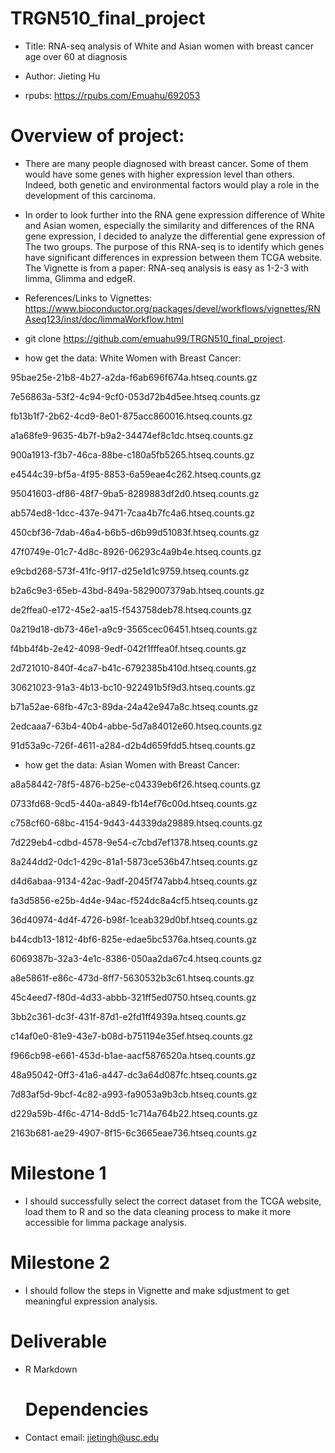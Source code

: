 # TRGN510_final_project

* Title: RNA-seq analysis of White and Asian women with breast cancer age over 60 at diagnosis 

* Author: Jieting Hu

* rpubs: https://rpubs.com/Emuahu/692053

# Overview of project:

* There are many people diagnosed with breast cancer. Some of them would have some genes with higher expression level than others. Indeed, both genetic and environmental factors would play a role in the development of this carcinoma. 

* In order to look further into the RNA gene expression difference of White and Asian women, especially the similarity and differences of the RNA gene expression, I decided to analyze the differential gene expression of The two groups. The purpose of this RNA-seq is to identify which genes have significant differences in expression between them TCGA website. The Vignette is from a paper: RNA-seq analysis is easy as 1-2-3 with limma, Glimma and edgeR.

* References/Links to Vignettes: https://www.bioconductor.org/packages/devel/workflows/vignettes/RNAseq123/inst/doc/limmaWorkflow.html

* git clone https://github.com/emuahu99/TRGN510_final_project.

* how get the data: White Women with Breast Cancer:

95bae25e-21b8-4b27-a2da-f6ab696f674a.htseq.counts.gz

7e56863a-53f2-4c94-9cf0-053d72b4d5ee.htseq.counts.gz

fb13b1f7-2b62-4cd9-8e01-875acc860016.htseq.counts.gz

a1a68fe9-9635-4b7f-b9a2-34474ef8c1dc.htseq.counts.gz

900a1913-f3b7-46ca-88be-c180a5fb5265.htseq.counts.gz

e4544c39-bf5a-4f95-8853-6a59eae4c262.htseq.counts.gz

95041603-df86-48f7-9ba5-8289883df2d0.htseq.counts.gz

ab574ed8-1dcc-437e-9471-7caa4b7fc4a6.htseq.counts.gz

450cbf36-7dab-46a4-b6b5-d6b99d51083f.htseq.counts.gz

47f0749e-01c7-4d8c-8926-06293c4a9b4e.htseq.counts.gz

e9cbd268-573f-41fc-9f17-d25e1d1c9759.htseq.counts.gz

b2a6c9e3-65eb-43bd-849a-5829007379ab.htseq.counts.gz

de2ffea0-e172-45e2-aa15-f543758deb78.htseq.counts.gz

0a219d18-db73-46e1-a9c9-3565cec06451.htseq.counts.gz

f4bb4f4b-2e42-4098-9edf-042f1fffea0f.htseq.counts.gz

2d721010-840f-4ca7-b41c-6792385b410d.htseq.counts.gz

30621023-91a3-4b13-bc10-922491b5f9d3.htseq.counts.gz

b71a52ae-68fb-47c3-89da-24a42e947a8c.htseq.counts.gz

2edcaaa7-63b4-40b4-abbe-5d7a84012e60.htseq.counts.gz

91d53a9c-726f-4611-a284-d2b4d659fdd5.htseq.counts.gz

* how get the data: Asian Women with Breast Cancer:

a8a58442-78f5-4876-b25e-c04339eb6f26.htseq.counts.gz

0733fd68-9cd5-440a-a849-fb14ef76c00d.htseq.counts.gz

c758cf60-68bc-4154-9d43-44339da29889.htseq.counts.gz

7d229eb4-cdbd-4578-9e54-c7cbd7ef1378.htseq.counts.gz

8a244dd2-0dc1-429c-81a1-5873ce536b47.htseq.counts.gz

d4d6abaa-9134-42ac-9adf-2045f747abb4.htseq.counts.gz

fa3d5856-e25b-4d4e-94ac-f524dc8a4cf5.htseq.counts.gz

36d40974-4d4f-4726-b98f-1ceab329d0bf.htseq.counts.gz

b44cdb13-1812-4bf6-825e-edae5bc5376a.htseq.counts.gz

6069387b-32a3-4e1c-8386-050aa2da67c4.htseq.counts.gz

a8e5861f-e86c-473d-8ff7-5630532b3c61.htseq.counts.gz

45c4eed7-f80d-4d33-abbb-321ff5ed0750.htseq.counts.gz

3bb2c361-dc3f-431f-87d1-e2fd1ff4939a.htseq.counts.gz

c14af0e0-81e9-43e7-b08d-b751194e35ef.htseq.counts.gz

f966cb98-e661-453d-b1ae-aacf5876520a.htseq.counts.gz

48a95042-0ff3-41a6-a447-dc3a64d087fc.htseq.counts.gz

7d83af5d-9bcf-4c82-a993-fa9053a9b3cb.htseq.counts.gz

d229a59b-4f6c-4714-8dd5-1c714a764b22.htseq.counts.gz

2163b681-ae29-4907-8f15-6c3665eae736.htseq.counts.gz







# Milestone 1

* I should successfully select the correct dataset from the TCGA website, load them to R and so the data cleaning process to make it more accessible for limma package analysis. 

# Milestone 2

* I should follow the steps in Vignette and make sdjustment to get meaningful expression analysis.

# Deliverable

* R Markdown



  
  # Dependencies

* Contact email: jietingh@usc.edu

